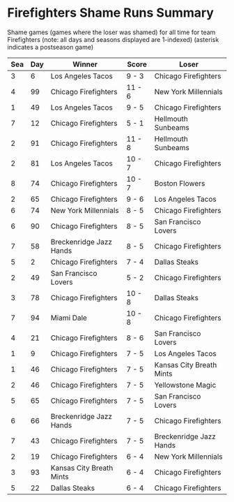 # Firefighters Shame Runs Summary



Shame games (games where the loser was shamed) for all time for team Firefighters (note: all days and seasons displayed are 1-indexed) (asterisk indicates a postseason game)


| Sea | Day | Winner | Score | Loser | 
| ------ |------ |------ |------ |------ |
| 3 | 6 | Los Angeles Tacos | 9 - 3 | Chicago Firefighters | 
| 4 | 99 | Chicago Firefighters | 11 - 6 | New York Millennials | 
| 1 | 49 | Los Angeles Tacos | 9 - 5 | Chicago Firefighters | 
| 7 | 12 | Chicago Firefighters | 5 - 1 | Hellmouth Sunbeams | 
| 2 | 91 | Chicago Firefighters | 11 - 8 | Hellmouth Sunbeams | 
| 2 | 81 | Los Angeles Tacos | 10 - 7 | Chicago Firefighters | 
| 8 | 74 | Chicago Firefighters | 10 - 7 | Boston Flowers | 
| 2 | 65 | Chicago Firefighters | 9 - 6 | Los Angeles Tacos | 
| 6 | 74 | New York Millennials | 8 - 5 | Chicago Firefighters | 
| 6 | 90 | Chicago Firefighters | 8 - 5 | San Francisco Lovers | 
| 7 | 58 | Breckenridge Jazz Hands | 8 - 5 | Chicago Firefighters | 
| 5 | 2 | Chicago Firefighters | 7 - 4 | Dallas Steaks | 
| 2 | 49 | San Francisco Lovers | 5 - 2 | Chicago Firefighters | 
| 3 | 78 | Chicago Firefighters | 10 - 8 | Dallas Steaks | 
| 7 | 94 | Miami Dale | 10 - 8 | Chicago Firefighters | 
| 4 | 21 | Chicago Firefighters | 8 - 6 | San Francisco Lovers | 
| 1 | 9 | Chicago Firefighters | 7 - 5 | Los Angeles Tacos | 
| 1 | 46 | Chicago Firefighters | 7 - 5 | Kansas City Breath Mints | 
| 2 | 46 | Chicago Firefighters | 7 - 5 | Yellowstone Magic | 
| 5 | 65 | Chicago Firefighters | 7 - 5 | San Francisco Lovers | 
| 6 | 66 | Breckenridge Jazz Hands | 7 - 5 | Chicago Firefighters | 
| 7 | 43 | Chicago Firefighters | 7 - 5 | Breckenridge Jazz Hands | 
| 2 | 19 | Chicago Firefighters | 6 - 4 | New York Millennials | 
| 3 | 93 | Kansas City Breath Mints | 6 - 4 | Chicago Firefighters | 
| 5 | 22 | Dallas Steaks | 6 - 4 | Chicago Firefighters | 


